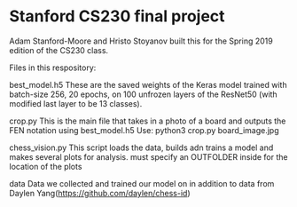 # Stanford CS230 final project

Adam Stanford-Moore and Hristo Stoyanov built this for the Spring 2019 edition
of the CS230 class.

Files in this respository:

best_model.h5 
These are the saved weights of the Keras model trained with batch-size 256, 20 epochs, on 100 unfrozen layers of the ResNet50 (with modified last layer to be 13 classes).

crop.py
This is the main file that takes in a photo of a board and outputs the FEN notation using best_model.h5
Use:
python3 crop.py board_image.jpg

chess_vision.py
This script loads the data, builds adn trains a model and makes several plots for analysis. must specify an OUTFOLDER inside for the location of the plots 

data
Data we collected and trained our model on in addition to data from Daylen Yang(https://github.com/daylen/chess-id)
